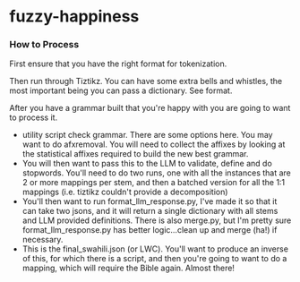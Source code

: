 # fuzzy-happiness

### How to Process

First ensure that you have the right format for tokenization. 

Then run through Tiztikz. You can have some extra bells and whistles, the most important being you can pass a dictionary. See format.

After you have a grammar built that you're happy with you are going to want to process it. 

* utility script check grammar. There are some options here. You may want to do afxremoval. You will need to collect the affixes by looking at the statistical affixes required to build the new best grammar.
* You will then want to pass this to the LLM to validate, define and do stopwords. You'll need to do two runs, one with all the instances that are 2 or more mappings per stem, and then a batched version for all the 1:1 mappings (i.e. tiztikz couldn't provide a decomposition)
* You'll then want to run format_llm_response.py, I've made it so that it can take two jsons, and it will return a single dictionary with all stems and LLM provided definitions. There is also merge.py, but I'm pretty sure format_llm_response.py has better logic...clean up and merge (ha!) if necessary. 
* This is the final_swahili.json (or LWC). You'll want to produce an inverse of this, for which there is a script, and then you're going to want to do a mapping, which will require the Bible again. Almost there!